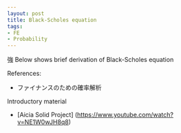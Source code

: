 ```yaml
---
layout: post
title: Black-Scholes equation
tags: 
- FE 
- Probability
---
```


<script src="https://cdn.mathjax.org/mathjax/latest/MathJax.js?config=TeX-AMS-MML_HTMLorMML" type="text/javascript"></script>
強
Below shows brief derivation of Black-Scholes equation


References:


* ファイナンスのための確率解析

Introductory material<br>
* [Aicia Solid Project] (https://www.youtube.com/watch?v=NE1W0wJH8q8)
